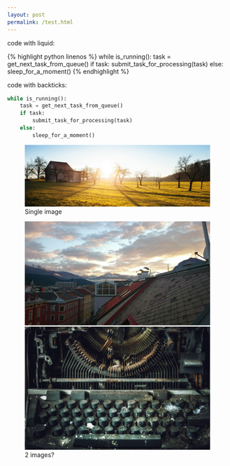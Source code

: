 ```yaml
---
layout: post
permalink: /test.html
---
```


code with liquid:

{% highlight python linenos %}
while is_running():
    task = get_next_task_from_queue()
    if task:
        submit_task_for_processing(task)
    else:
        sleep_for_a_moment()
{% endhighlight %}

code with backticks:

```python
while is_running():
    task = get_next_task_from_queue()
    if task:
        submit_task_for_processing(task)
    else:
        sleep_for_a_moment()
```

<figure>
<img src="/images/hemingway-rewritten_wp_header.jpg">
<figcaption>Single image</figcaption>
</figure>

<figure>
<img src="/images/innsbruck.jpg">
<img src="/images/typewriter.jpg">
<figcaption>2 images?</figcaption>
</figure>
